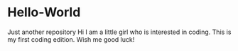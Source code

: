 # Hello-World
Just another repository
Hi I am a little girl who is interested in coding.
This is my first coding edition. 
Wish me good luck!
